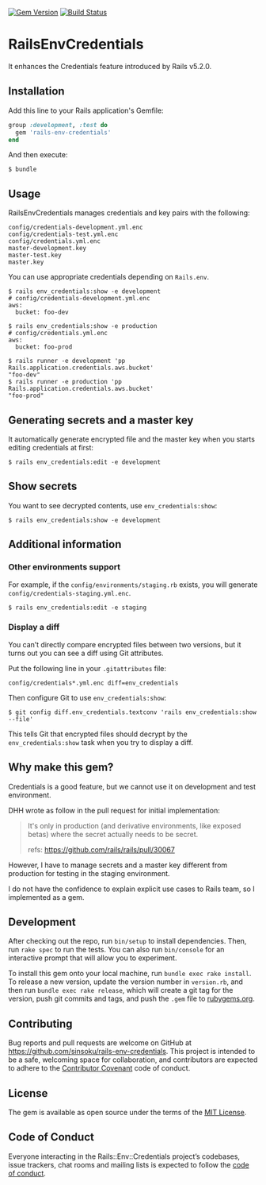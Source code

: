 [![Gem Version](https://badge.fury.io/rb/rails-env-credentials.svg)](https://badge.fury.io/rb/rails-env-credentials)
[![Build Status](https://travis-ci.org/sinsoku/rails-env-credentials.svg?branch=master)](https://travis-ci.org/sinsoku/rails-env-credentials)

# RailsEnvCredentials

It enhances the Credentials feature introduced by Rails v5.2.0.

## Installation

Add this line to your Rails application's Gemfile:

```ruby
group :development, :test do
  gem 'rails-env-credentials'
end
```

And then execute:

```
$ bundle
```

## Usage

RailsEnvCredentials manages credentials and key pairs with the following:

```
config/credentials-development.yml.enc
config/credentials-test.yml.enc
config/credentials.yml.enc
master-development.key
master-test.key
master.key
```

You can use appropriate credentials depending on `Rails.env`.

```console
$ rails env_credentials:show -e development
# config/credentials-development.yml.enc
aws:
  bucket: foo-dev

$ rails env_credentials:show -e production
# config/credentials.yml.enc
aws:
  bucket: foo-prod

$ rails runner -e development 'pp Rails.application.credentials.aws.bucket'
"foo-dev"
$ rails runner -e production 'pp Rails.application.credentials.aws.bucket'
"foo-prod"
```

## Generating secrets and a master key

It automatically generate encrypted file and the master key when you starts editing credentials at first:

```
$ rails env_credentials:edit -e development
```

## Show secrets

You want to see decrypted contents, use `env_credentials:show`:

```
$ rails env_credentials:show -e development
```

## Additional information

### Other environments support

For example, if the `config/environments/staging.rb` exists, you will generate `config/credentials-staging.yml.enc`.

```
$ rails env_credentials:edit -e staging
```

### Display a diff

You can’t directly compare encrypted files between two versions, but it turns out you can see a diff using Git attributes.

Put the following line in your `.gitattributes` file:

```
config/credentials*.yml.enc diff=env_credentials
```

Then configure Git to use `env_credentials:show`:

```
$ git config diff.env_credentials.textconv 'rails env_credentials:show --file'
```

This tells Git that encrypted files should decrypt by the `env_credentials:show` task when you try to display a diff.

## Why make this gem?

Credentials is a good feature, but we cannot use it on development and test environment.

DHH wrote as follow in the pull request for initial implementation:

> It's only in production (and derivative environments, like exposed betas) where the secret actually needs to be secret.
>
> refs: https://github.com/rails/rails/pull/30067

However, I have to manage secrets and a master key different from production for testing in the staging environment.

I do not have the confidence to explain explicit use cases to Rails team, so I implemented as a gem.

## Development

After checking out the repo, run `bin/setup` to install dependencies. Then, run `rake spec` to run the tests. You can also run `bin/console` for an interactive prompt that will allow you to experiment.

To install this gem onto your local machine, run `bundle exec rake install`. To release a new version, update the version number in `version.rb`, and then run `bundle exec rake release`, which will create a git tag for the version, push git commits and tags, and push the `.gem` file to [rubygems.org](https://rubygems.org).

## Contributing

Bug reports and pull requests are welcome on GitHub at https://github.com/sinsoku/rails-env-credentials. This project is intended to be a safe, welcoming space for collaboration, and contributors are expected to adhere to the [Contributor Covenant](http://contributor-covenant.org) code of conduct.

## License

The gem is available as open source under the terms of the [MIT License](https://opensource.org/licenses/MIT).

## Code of Conduct

Everyone interacting in the Rails::Env::Credentials project’s codebases, issue trackers, chat rooms and mailing lists is expected to follow the [code of conduct](https://github.com/sinsoku/rails-env-credentials/blob/master/CODE_OF_CONDUCT.md).
